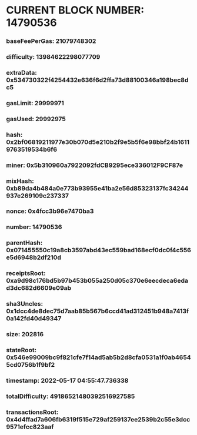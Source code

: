 # CURRENT BLOCK NUMBER: 14790536

### baseFeePerGas: 21079748302
### difficulty: 13984622298077709
### extraData: 0x534730322f4254432e636f6d2ffa73d88100346a198bec8dc5
### gasLimit: 29999971
### gasUsed: 29992975
### hash: 0x2bf06819211977e30b070d5e210b2f9e5b5f6e98bbf24b16119763519534b6f6
### miner: 0x5b310960a7922092fdCB9295ece336012F9CF87e
### mixHash: 0xb89da4b484a0e773b93955e41ba2e56d85323137fc34244937e269109c237337
### nonce: 0x4fcc3b96e7470ba3
### number: 14790536
### parentHash: 0x071455550c19a8cb3597abd43ec559bad168ecf0dc0f4c556e5d6948b2df210d
### receiptsRoot: 0xa9d98c176bd5b97b453b055a250d05c370e6eecdeca6edad3dc682d6609e09ab
### sha3Uncles: 0x1dcc4de8dec75d7aab85b567b6ccd41ad312451b948a7413f0a142fd40d49347
### size: 202816
### stateRoot: 0x546e99009bc9f821cfe7f14ad5ab5b2d8cfa0531a1f0ab46545cd0756b1f9bf2
### timestamp: 2022-05-17 04:55:47.736338
### totalDifficulty: 49186521480392516927585
### transactionsRoot: 0x4d4ffad7a606fb6319f515e729af259137ee2539b2c55e3dcc9571efcc823aaf
